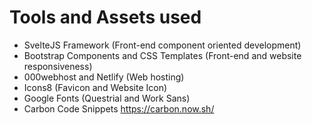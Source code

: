 # Tools and Assets used

- SvelteJS Framework (Front-end component oriented development)
- Bootstrap Components and CSS Templates (Front-end and website responsiveness)
- 000webhost and Netlify (Web hosting)
- Icons8 (Favicon and Website Icon)
- Google Fonts (Questrial and Work Sans)
- Carbon Code Snippets https://carbon.now.sh/